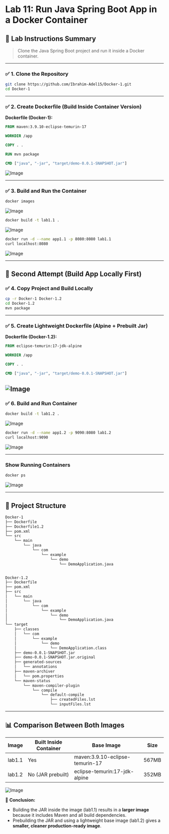 
# Lab 11: Run Java Spring Boot App in a Docker Container

## 🔗 Lab Instructions Summary

> Clone the Java Spring Boot project and run it inside a Docker container.

---

### ✅ 1. Clone the Repository

```bash
git clone https://github.com/Ibrahim-Adel15/Docker-1.git
cd Docker-1
```

---

### ✅ 2. Create Dockerfile (Build Inside Container Version)

**Dockerfile (Docker-1):**

```Dockerfile
FROM maven:3.9.10-eclipse-temurin-17

WORKDIR /app

COPY . .

RUN mvn package

CMD ["java", "-jar", "target/demo-0.0.1-SNAPSHOT.jar"]
```

![Image](https://github.com/user-attachments/assets/6e1a3147-603b-4ae5-9f61-2a5345d6bde3)

---

### ✅ 3. Build and Run the Container

```bash
docker images
```
![Image](https://github.com/user-attachments/assets/222e84c2-73c7-44d7-ba4a-89332d11956a)


```bash
docker build -t lab1.1 .
```
![Image](https://github.com/user-attachments/assets/c7ec4be1-16cc-42c2-b3d9-ef866e67aa5c)

```bash
docker run -d --name app1.1 -p 8080:8080 lab1.1
curl localhost:8080
```

![Image](https://github.com/user-attachments/assets/de553916-43fd-475f-ae15-a40dda2f643e)

---

## 🔁 Second Attempt (Build App Locally First)

### ✅ 4. Copy Project and Build Locally

```bash
cp -r Docker-1 Docker-1.2
cd Docker-1.2
mvn package
```

---

### ✅ 5. Create Lightweight Dockerfile (Alpine + Prebuilt Jar)

**Dockerfile (Docker-1.2):**

```Dockerfile
FROM eclipse-temurin:17-jdk-alpine

WORKDIR /app

COPY . .

CMD ["java", "-jar", "target/demo-0.0.1-SNAPSHOT.jar"]
```

![Image](https://github.com/user-attachments/assets/e99c047b-29b5-40ae-ae00-3bea08bc019d)
---

### ✅ 6. Build and Run Container

```bash
docker build -t lab1.2 .
```
![Image](https://github.com/user-attachments/assets/f9da26b9-33eb-4f5b-81c6-416edbfab10e)


```bash
docker run -d --name app1.2 -p 9090:8080 lab1.2
curl localhost:9090
```

![Image](https://github.com/user-attachments/assets/3ca09ab1-1325-422e-a7f1-3f39a8761c91)

---
### Show Running Containers
```bash
docker ps
```
![Image](https://github.com/user-attachments/assets/182b6218-89f7-4f98-bb28-2a026a9b4051)

---
## 📁 Project Structure

```bash
Docker-1
├── Dockerfile
├── Dockerfile1.2
├── pom.xml
└── src
    └── main
        └── java
            └── com
                └── example
                    └── demo
                        └── DemoApplication.java


Docker-1.2
├── Dockerfile
├── pom.xml
├── src
│   └── main
│       └── java
│           └── com
│               └── example
│                   └── demo
│                       └── DemoApplication.java
└── target
    ├── classes
    │   └── com
    │       └── example
    │           └── demo
    │               └── DemoApplication.class
    ├── demo-0.0.1-SNAPSHOT.jar
    ├── demo-0.0.1-SNAPSHOT.jar.original
    ├── generated-sources
    │   └── annotations
    ├── maven-archiver
    │   └── pom.properties
    └── maven-status
        └── maven-compiler-plugin
            └── compile
                └── default-compile
                    ├── createdFiles.lst
                    └── inputFiles.lst
```

---

## 📊 Comparison Between Both Images

| Image   | Built Inside Container | Base Image                  | Size  |
|---------|------------------------|-----------------------------|-------|
| lab1.1  | Yes                    | maven:3.9.10-eclipse-temurin-17 | 567MB |
| lab1.2  | No (JAR prebuilt)      | eclipse-temurin:17-jdk-alpine  | 352MB |

![Image](https://github.com/user-attachments/assets/245c94f5-bcfb-4a5e-9c48-9695ed9fd336)

📝 **Conclusion:**  
- Building the JAR inside the image (lab1.1) results in a **larger image** because it includes Maven and all build dependencies.  
- Prebuilding the JAR and using a lightweight base image (lab1.2) gives a **smaller, cleaner production-ready image**.